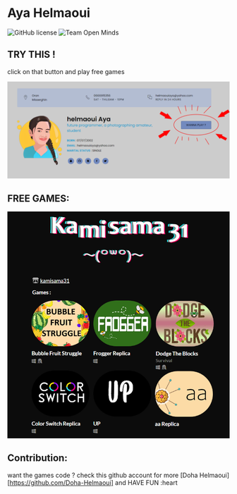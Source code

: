 # Aya Helmaoui

![GitHub license](https://img.shields.io/github/license/Ayahelmaoui/portfolio.svg)
![Team Open Minds](https://img.shields.io/badge/Members%20of-Team%20Open%20Minds-blue.svg?color=0099CC)


## TRY THIS !

click on that button and play free games 


<img src="screenshots\scr 2.PNG"/>



## FREE GAMES:

<img src="screenshots\scr 1.PNG"/>



## Contribution:
want the games code ?
check this github account for more 
[Doha Helmaoui] [https://github.com/Doha-Helmaoui] and HAVE FUN :heart

